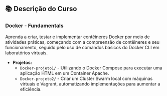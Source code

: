 ## 📚 Descrição do Curso 

###  **Docker - Fundamentals**

Aprenda a criar, testar e implementar contêineres Docker por meio de atividades práticas, começando com a compreensão de contêineres e seu funcionamento, seguido pelo uso de comandos básicos do Docker CLI em laboratórios virtuais.

   - **Projetos:**
     - `Docker-projeto1/` - Utilizando o Docker Compose para executar uma aplicação HTML em um Container Apache.
     - `Docker-projeto2/` - Criar um Cluster Swarm local com máquinas virtuais e Vagrant, automatizando implementações para aumentar a eficiência.
